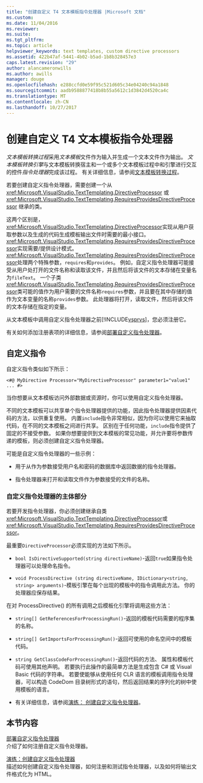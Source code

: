 ```yaml
---
title: "创建自定义 T4 文本模板指令处理器 |Microsoft 文档"
ms.custom: 
ms.date: 11/04/2016
ms.reviewer: 
ms.suite: 
ms.tgt_pltfrm: 
ms.topic: article
helpviewer_keywords: text templates, custom directive processors
ms.assetid: 422b47af-5441-4b02-b5ad-1b8b328457e3
caps.latest.revision: "29"
author: alancameronwills
ms.author: awills
manager: douge
ms.openlocfilehash: e288ccfd0e59f95c521d605c34e04240c94a1848
ms.sourcegitcommit: aadb9588877418b8b55a5612c1d3842d4520ca4c
ms.translationtype: MT
ms.contentlocale: zh-CN
ms.lasthandoff: 10/27/2017
---
```

# <a name="creating-custom-t4-text-template-directive-processors"></a>创建自定义 T4 文本模板指令处理器
*文本模板转换过程*采用*文本模板*文件作为输入并生成一个文本文件作为输出。 *文本模板转换引擎*与文本模板转换宿主和一个或多个文本模板过程中和引擎进行交互的控件*指令处理器*完成该过程。 有关详细信息，请参阅[文本模板转换过程](../modeling/the-text-template-transformation-process.md)。  
  
 若要创建自定义指令处理器，需要创建一个从 <xref:Microsoft.VisualStudio.TextTemplating.DirectiveProcessor> 或 <xref:Microsoft.VisualStudio.TextTemplating.RequiresProvidesDirectiveProcessor> 继承的类。  
  
 这两个区别是，<xref:Microsoft.VisualStudio.TextTemplating.DirectiveProcessor>实现从用户获取参数以及生成的代码生成模板输出文件时需要的最小接口。 <xref:Microsoft.VisualStudio.TextTemplating.RequiresProvidesDirectiveProcessor>实现需要/提供设计模式。 <xref:Microsoft.VisualStudio.TextTemplating.RequiresProvidesDirectiveProcessor>处理两个特殊参数，`requires`和`provides`。  例如，自定义指令处理器可能接受从用户处打开的文件名称和读取该文件，并且然后将该文件的文本存储在变量名为`fileText`。 一个子类<xref:Microsoft.VisualStudio.TextTemplating.RequiresProvidesDirectiveProcessor>类可能的值作为用户需要的文件名称`requires`参数，并且要在其中存储的值作为文本变量的名称`provides`参数。 此处理器将打开，读取文件，然后将该文件的文本存储在指定的变量。  
  
 从文本模板中调用自定义指令处理器之前[!INCLUDE[vsprvs](../code-quality/includes/vsprvs_md.md)]，您必须注册它。  
  
 有关如何添加注册表项的详细信息，请参阅[部署自定义指令处理器](../modeling/deploying-a-custom-directive-processor.md)。  
  
## <a name="custom-directives"></a>自定义指令  
 自定义指令类似如下所示：  
  
 `<#@ MyDirective Processor="MyDirectiveProcessor" parameter1="value1" ... #>`  
  
 当你想要从文本模板访问外部数据或资源时，你可以使用自定义指令处理器。  
  
 不同的文本模板可以共享单个指令处理器提供的功能，因此指令处理器提供因素代码的方法，以供重复使用。 内置`include`指令非常相似，因为你可以使用它来抽取代码，在不同的文本模板之间进行共享。 区别在于任何功能，`include`指令提供了固定的不接受参数。 如果你想要提供到文本模板的常见功能，并允许要将参数传递的模板，则必须创建自定义指令处理器。  
  
 可能是自定义指令处理器的一些示例：  
  
-   用于从作为参数接受用户名和密码的数据库中返回数据的指令处理器。  
  
-   指令处理器来打开和读取文件作为参数接受的文件的名称。  
  
### <a name="principal-parts-of-a-custom-directive-processor"></a>自定义指令处理器的主体部分  
 若要开发指令处理器，你必须创建继承自类<xref:Microsoft.VisualStudio.TextTemplating.DirectiveProcessor>或<xref:Microsoft.VisualStudio.TextTemplating.RequiresProvidesDirectiveProcessor>。  
  
 最重要`DirectiveProcessor`必须实现的方法如下所示。  
  
-   `bool IsDirectiveSupported(string directiveName)`-返回`true`如果指令处理器可以处理命名指令。  
  
-   `void ProcessDirective (string directiveName, IDictionary<string, string> arguments)`-模板引擎在每个出现的模板中的指令调用此方法。 你的处理器应保存结果。  
  
 在对 ProcessDirective() 的所有调用之后模板化引擎将调用这些方法：  
  
-   `string[] GetReferencesForProcessingRun()`-返回的模板代码需要的程序集的名称。  
  
-   `string[] GetImportsForProcessingRun()`-返回可使用的命名空间中的模板代码。  
  
-   `string GetClassCodeForProcessingRun()`-返回代码的方法、 属性和模板代码可使用其他声明。 若要执行此操作的最简单方法是生成包含 C# 或 Visual Basic 代码的字符串。 若要使能够从使用任何 CLR 语言的模板调用指令处理器，可以构造 CodeDom 目录树形式的语句，然后返回结果的序列化的树中使用模板的语言。  
  
-   有关详细信息，请参阅[演练： 创建自定义指令处理器](../modeling/walkthrough-creating-a-custom-directive-processor.md)。  
  
## <a name="in-this-section"></a>本节内容  
 [部署自定义指令处理器](../modeling/deploying-a-custom-directive-processor.md)  
 介绍了如何注册自定义指令处理器。  
  
 [演练：创建自定义指令处理器](../modeling/walkthrough-creating-a-custom-directive-processor.md)  
 描述如何创建自定义指令处理器，如何注册和测试指令处理器，以及如何将输出文件格式化为 HTML。